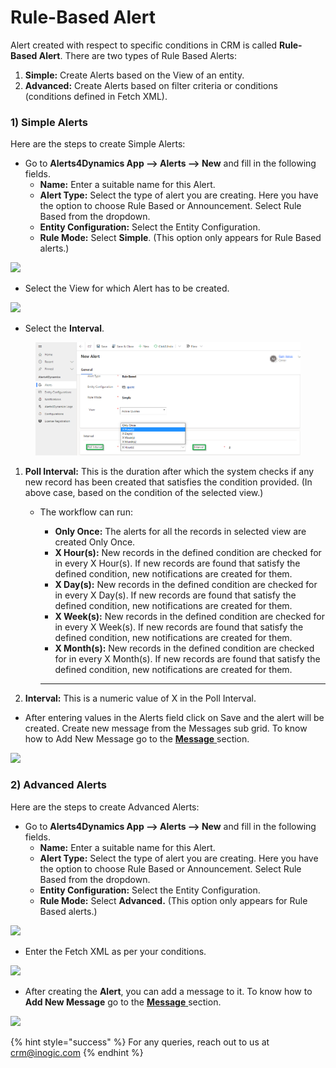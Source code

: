 # Rule-Based Alert

Alert created with respect to specific conditions in CRM is called **Rule-Based Alert**. There are two types of Rule Based Alerts:

1. **Simple:** Create Alerts based on the View of an entity.
2. **Advanced:** Create Alerts based on filter criteria or conditions (conditions defined in Fetch XML).

### 1) Simple Alerts

Here are the steps to create Simple Alerts:

* Go to **Alerts4Dynamics App --> Alerts --> New** and fill in the following fields.
  * **Name:** Enter a suitable name for this Alert.&#x20;
  * **Alert Type:** Select the type of alert you are creating. Here you have the option to choose Rule Based or Announcement. Select Rule Based from the dropdown.&#x20;
  * **Entity Configuration:** Select the Entity Configuration.&#x20;
  * **Rule Mode:** Select **Simple**.  (This option only appears for Rule Based alerts.)

![](../../../.gitbook/assets/Rule\_1.png)

* Select the View for which Alert has to be created.

![](../../../.gitbook/assets/Rule\_2.png)

* Select the **Interval**.

<figure><img src="../../../.gitbook/assets/Simple 3 (1).png" alt=""><figcaption></figcaption></figure>

1. **Poll Interval:** This is the duration after which the system checks if any new record has been created that satisfies the condition provided. (In above case, based on the condition of the selected view.)
   *   The workflow can run:&#x20;

       * **Only Once:** The alerts for all the records in selected view are created Only Once.&#x20;
       * **X Hour(s):** New records in the defined condition are checked for in every X Hour(s). If new records are found that satisfy the defined condition, new notifications are created for them.&#x20;
       * **X Day(s):** New records in the defined condition are checked for in every X Day(s). If new records are found that satisfy the defined condition, new notifications are created for them.&#x20;
       * **X Week(s):** New records in the defined condition are checked for in every X Week(s). If new records are found that satisfy the defined condition, new notifications are created for them.&#x20;
       * **X Month(s):** New records in the defined condition are checked for in every X Month(s). If new records are found that satisfy the defined condition, new notifications are created for them.

       ****
2. **Interval:** This is a numeric value of X in the Poll Interval.

* After entering values in the Alerts field click on Save and the alert will be created. Create new message from the Messages sub grid. To know how to Add New Message go to the [**Message** ](https://docs.inogic.com/alerts4dynamics/configuration/messages)section.

![](../../../.gitbook/assets/Rule\_4.png)

### 2) Advanced Alerts

Here are the steps to create Advanced Alerts:&#x20;

* Go to **Alerts4Dynamics App --> Alerts --> New** and fill in the following fields.
  * **Name:** Enter a suitable name for this Alert.&#x20;
  * **Alert Type:** Select the type of alert you are creating. Here you have the option to choose Rule Based or Announcement. Select Rule Based from the dropdown.&#x20;
  * **Entity Configuration:** Select the Entity Configuration.&#x20;
  * **Rule Mode:** Select **Advanced.**  (This option only appears for Rule Based alerts.)

![](../../../.gitbook/assets/Rule\_1.png)

* Enter the Fetch XML as per your conditions.

![](<../../../.gitbook/assets/Rule Ad\_1.png>)

* After creating the **Alert**, you can add a message to it. To know how to **Add New Message** go to the [**Message** ](https://docs.inogic.com/alerts4dynamics/configuration/messages)section.

![](<../../../.gitbook/assets/Rule Ad\_2.png>)

{% hint style="success" %}
For any queries, reach out to us at [crm@inogic.com](mailto:crm@inogic.com)
{% endhint %}
